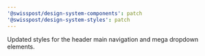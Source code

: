 ```yaml
---
'@swisspost/design-system-components': patch
'@swisspost/design-system-styles': patch
---
```


Updated styles for the header main navigation and mega dropdown elements.
